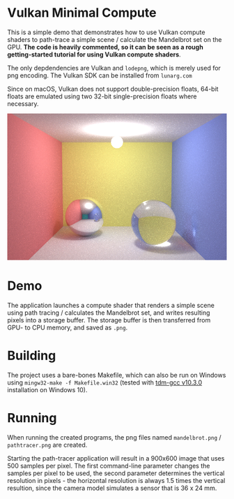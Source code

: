 # Vulkan Minimal Compute

This is a simple demo that demonstrates how to use Vulkan compute shaders to path-trace a simple scene / calculate the Mandelbrot set on the GPU. **The code is heavily commented, so it can be seen as a rough getting-started tutorial for using Vulkan compute shaders**.

The only depdendencies are Vulkan and `lodepng`, which is merely used for png encoding. The Vulkan SDK can be installed from `lunarg.com`

Since on macOS, Vulkan does not support double-precision floats, 64-bit floats are emulated using two 32-bit single-precision floats where necessary.

![](imageForReadme.png)

# Demo

The application launches a compute shader that renders a simple scene using path tracing / calculates the Mandelbrot set, and writes resulting pixels into a storage buffer.
The storage buffer is then transferred from GPU- to CPU memory, and saved as `.png`.

# Building

The project uses a bare-bones Makefile, which can also be run on Windows using `mingw32-make -f Makefile.win32` (tested with [tdm-gcc v10.3.0](https://jmeubank.github.io/tdm-gcc/) installation on Windows 10). 

# Running

When running the created programs, the png files named `mandelbrot.png` /  `pathtracer.png` are created. 

Starting the path-tracer application will result in a 900x600 image that uses 500 samples per pixel. 
The first command-line parameter changes the samples per pixel to be used, the second parameter determines the vertical resolution in pixels - the horizontal resolution is always 1.5 times the vertical resultion, since the camera model simulates a sensor that is 36 x 24 mm.